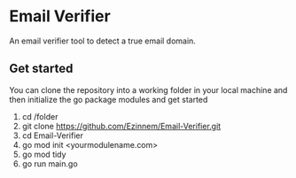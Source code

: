 # Email Verifier
An email verifier tool to detect a true email domain.

## Get started

You can clone the repository into a working folder in your local machine and then initialize the go package modules and get started

1. cd /folder
2. git clone https://github.com/Ezinnem/Email-Verifier.git
3. cd Email-Verifier 
4. go mod init <yourmodulename.com>
5. go mod tidy
6. go run main.go
